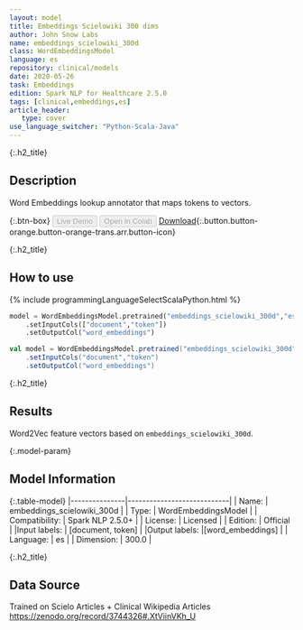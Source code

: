 ```yaml
---
layout: model
title: Embeddings Scielowiki 300 dims
author: John Snow Labs
name: embeddings_scielowiki_300d
class: WordEmbeddingsModel
language: es
repository: clinical/models
date: 2020-05-26
task: Embeddings
edition: Spark NLP for Healthcare 2.5.0
tags: [clinical,embeddings,es]
article_header:
   type: cover
use_language_switcher: "Python-Scala-Java"
---
```


{:.h2_title}
## Description
Word Embeddings lookup annotator that maps tokens to vectors.

{:.btn-box}
<button class="button button-orange" disabled>Live Demo</button>
<button class="button button-orange" disabled>Open in Colab</button>
[Download](https://s3.amazonaws.com/auxdata.johnsnowlabs.com/clinical/models/embeddings_scielowiki_300d_es_2.5.0_2.4_1590467643391.zip){:.button.button-orange.button-orange-trans.arr.button-icon}

{:.h2_title}
## How to use 
<div class="tabs-box" markdown="1">

{% include programmingLanguageSelectScalaPython.html %}

```python
model = WordEmbeddingsModel.pretrained("embeddings_scielowiki_300d","es","clinical/models")
	.setInputCols(["document","token"])
	.setOutputCol("word_embeddings")
```

```scala
val model = WordEmbeddingsModel.pretrained("embeddings_scielowiki_300d","es","clinical/models")
	.setInputCols("document","token")
	.setOutputCol("word_embeddings")
```
</div>

{:.h2_title}
## Results 
Word2Vec feature vectors based on ``embeddings_scielowiki_300d``.

{:.model-param}
## Model Information

{:.table-model}
|---------------|----------------------------|
| Name:          | embeddings_scielowiki_300d |
| Type:   | WordEmbeddingsModel        |
| Compatibility: | Spark NLP 2.5.0+                     |
| License:       | Licensed                   |
| Edition:       | Official                 |
|Input labels:        | [document, token]           |
|Output labels:       |[word_embeddings]            |
| Language:      | es                         |
| Dimension:    | 300.0                      |

{:.h2_title}
## Data Source
Trained on Scielo Articles + Clinical Wikipedia Articles
https://zenodo.org/record/3744326#.XtViinVKh_U